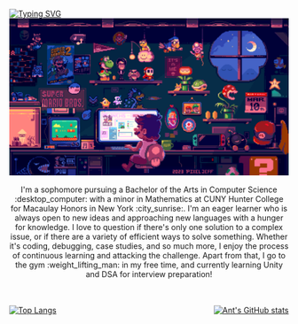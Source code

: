 <a href="https://git.io/typing-svg"><img src="https://readme-typing-svg.herokuapp.com?font=Fira+Code&pause=1000&vCenter=true&width=435&lines=Hi+there%2C+My+name+is+Anthony+Tommaso!" alt="Typing SVG" /></a>
![](https://github.com/AntTomm/AntTomm/blob/main/GitHubGif.gif)

<p align="center"> I'm a sophomore pursuing a Bachelor of the Arts in Computer Science :desktop_computer:	 with a minor in Mathematics at CUNY Hunter College for Macaulay Honors in New York :city_sunrise:. I'm an eager learner who is always open to new ideas and approaching new languages with a hunger for knowledge. I love to question if there's only one solution to a complex issue, or if there are a variety of efficient ways to solve something. Whether it's coding, debugging, case studies, and so much more, I enjoy the process of continuous learning and attacking the challenge. Apart from that, I go to the gym :weight_lifting_man: in my free time, and currently learning Unity and DSA for interview preparation! </p>
<br>
<br>

<div style="display: flex; justify-content: space-between;">
  <a href="https://github.com/AntTomm/github-readme-stats">
    <img src="https://github-readme-stats.vercel.app/api/top-langs/?username=AntTomm" alt="Top Langs" />
  </a>
  <a href="https://github.com/AntTomm/github-readme-stats">
    <img src="https://github-readme-stats.vercel.app/api?username=AntTomm&show_icons=true&theme=github_dark_dimmed" alt="Ant's GitHub stats" />
  </a>
</div>


<!--
**AntTomm/AntTomm** is a ✨ _special_ ✨ repository because its `README.md` (this file) appears on your GitHub profile.

Here are some ideas to get you started:

- 🔭 I’m currently working on ...
- 🌱 I’m currently learning ...
- 👯 I’m looking to collaborate on ...
- 🤔 I’m looking for help with ...
- 💬 Ask me about ...
- 📫 How to reach me: ...
- 😄 Pronouns: ...
- ⚡ Fun fact: ...
-->
